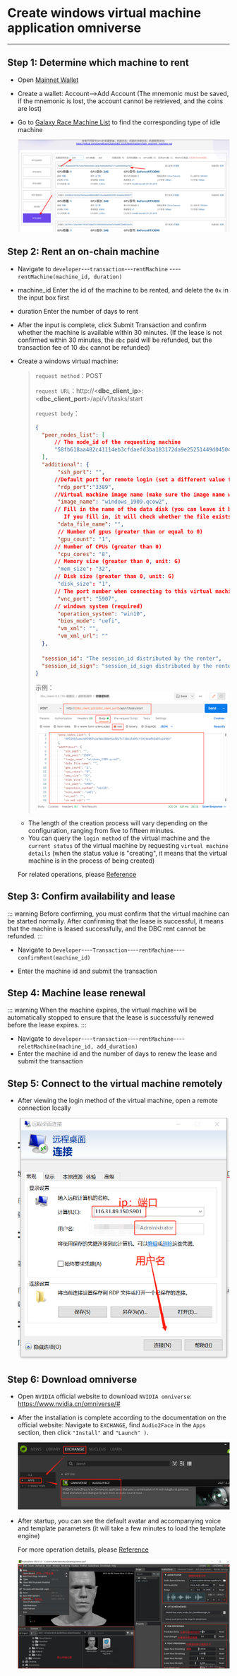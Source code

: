 # Create windows virtual machine application omniverse

----

## Step 1: Determine which machine to rent

- Open [Mainnet Wallet](https://www.dbcwallet.io/?rpc=wss://info.dbcwallet.io)

- Create a wallet: Account-->Add Account (The mnemonic must be saved, if the mnemonic is lost, the account cannot be retrieved, and the coins are lost)

- Go to [Galaxy Race Machine List](https://galaxyrace.deepbrainchain.org/table) to find the corresponding type of idle machine

  ![find_machine](./images/find_machine.png)

## Step 2: Rent an on-chain machine

- Navigate to `developer`---`transaction`---`rentMachine` ----`rentMachine(machine_id, duration)`

- machine_id Enter the id of the machine to be rented, and delete the `0x` in the input box first

- duration Enter the number of days to rent

- After the input is complete, click Submit Transaction and confirm whether the machine is available within 30 minutes. (If the lease is not confirmed within 30 minutes, the `dbc` paid will be refunded, but the transaction fee of 10 `dbc` cannot be refunded)

- Create a windows virtual machine:

  >`request method`：POST
  >
  >`request URL`：http://<**dbc_client_ip**>:<**dbc_client_port**>/api/v1/tasks/start
  >
  >`request body`：
  >
  >```json
  >{
  >   "peer_nodes_list": [
  >       // The node_id of the requesting machine
  >       "58fb618aa482c41114eb3cfdaefd3ba183172da9e25251449d045043fbd37f45"
  >   ],
  >   "additional": {
  >        "ssh_port": "",
  >       //Default port for remote login (set a different value for each virtual machine)
  >        "rdp_port":"3389",
  >       //Virtual machine image name (make sure the image name written in the virtual machine or image management center)
  >        "image_name": "windows_1909.qcow2",
  >       // Fill in the name of the data disk (you can leave it blank, if you leave it blank, dbc exists in the form of data_1_<task_id>.qcow2 by default,
  >          If you fill in, it will check whether the file exists, and if it exists, the data disk will exist in the form of .qcow2 of the filled file)
  >        "data_file_name": "",
  >        // Number of gpus (greater than or equal to 0)
  >        "gpu_count": "1",
  >       // Number of CPUs (greater than 0)
  >        "cpu_cores": "8",
  >       // Memory size (greater than 0, unit: G)
  >        "mem_size": "32",
  >       // Disk size (greater than 0, unit: G)
  >        "disk_size": "1",
  >       // The port number when connecting to this virtual machine using vnc (set a different value for each virtual machine)
  >        "vnc_port": "5907",
  >       // windows system (required)
  >        "operation_system": "win10",
  >        "bios_mode": "uefi",
  >        "vm_xml": "",
  >        "vm_xml_url": ""
  >   },
  >
  >   "session_id": "The session_id distributed by the renter",
  >   "session_id_sign": "session_id_sign distributed by the renter"
  >}
  >```
  >
  >示例：
  >![create_win](./images/create_win.png)

  * The length of the creation process will vary depending on the configuration, ranging from five to fifteen minutes.
  * You can query the `login method` of the virtual machine and the `current status` of the virtual machine by requesting `virtual machine details` (when the status value is "creating", it means that the virtual machine is in the process of being created)

  For related operations, please [Reference](https://github.com/DeepBrainChain/DBC-DOC/blob/master/creat_macine/create_macine.md)

## Step 3: Confirm availability and lease

::: warning
Before confirming, you must confirm that the virtual machine can be started normally. After confirming that the lease is successful, it means that the machine is leased successfully, and the DBC rent cannot be refunded.
:::

- Navigate to `Developer`----`Transaction`----`rentMachine`----`confirmRent(machine_id)`

- Enter the machine id and submit the transaction

## Step 4: Machine lease renewal

::: warning
When the machine expires, the virtual machine will be automatically stopped to ensure that the lease is successfully renewed before the lease expires.
:::

- Navigate to `developer`----`transaction`----`rentMachine`----`reletMachine(machine_id, add_duration)`
- Enter the machine id and the number of days to renew the lease and submit the transaction

## Step 5: Connect to the virtual machine remotely

* After viewing the login method of the virtual machine, open a remote connection locally

  ![connect](./images/connect.png)

## Step 6: Download omniverse

* Open `NVIDIA` official website to download `NVIDIA omniverse`: https://www.nvidia.cn/omniverse/#

* After the installation is complete according to the documentation on the official website: Navigate to `EXCHANGE`, find `Audio2Face` in the `Apps` section, then click `"Install"` and `"Launch" )`.

  ![install](./images/install.png)

* After startup, you can see the default avatar and accompanying voice and template parameters (it will take a few minutes to load the template engine)

  For more operation details, please [Reference](https://docs.omniverse.nvidia.com/app_audio2face/app_audio2face/overview.html)

  ![face_info](./images/face_info.png)
